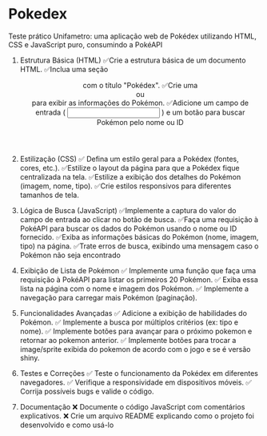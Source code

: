 # Pokedex
Teste prático Unifametro: uma aplicação web de Pokédex utilizando HTML, CSS e JavaScript puro, consumindo a PokéAPI

1. Estrutura Básica (HTML)
 ✅Crie a estrutura básica de um documento HTML.
 ✅Inclua uma seção <header> com o título "Pokédex".
 ✅Crie uma <div> ou <section> para exibir as informações do Pokémon.
 ✅Adicione um campo de entrada ( <input> ) e um botão para buscar Pokémon pelo nome ou ID

2. Estilização (CSS)
✅ Defina um estilo geral para a Pokédex (fontes, cores, etc.).
✅Estilize o layout da página para que a Pokédex fique centralizada na tela.
✅Estilize a exibição dos detalhes do Pokémon (imagem, nome, tipo).
✅Crie estilos responsivos para diferentes tamanhos de tela.

3. Lógica de Busca (JavaScript)
✅Implemente a captura do valor do campo de entrada ao clicar no botão de busca.
✅Faça uma requisição à PokéAPI para buscar os dados do Pokémon usando o nome ou ID
   fornecido.
✅Exiba as informações básicas do Pokémon (nome, imagem, tipo) na página.
✅Trate erros de busca, exibindo uma mensagem caso o Pokémon não seja encontrado

4. Exibição de Lista de Pokémon
✅ Implemente uma função que faça uma requisição à PokéAPI para listar os primeiros 20 Pokémon.
✅ Exiba essa lista na página com o nome e imagem dos Pokémon.
✅ Implemente a navegação para carregar mais Pokémon (paginação).

5. Funcionalidades Avançadas
✅ Adicione a exibição de habilidades do Pokémon.
✅ Implemente a busca por múltiplos critérios (ex: tipo e nome).
✅ Implemente botões para avançar para o próximo pokemon e retornar ao pokemon anterior.
✅ Implemente botões para trocar a image/sprite exibida do pokemon de acordo com o jogo e se é
versão shiny.

6. Testes e Correções
✅ Teste o funcionamento da Pokédex em diferentes navegadores.
✅ Verifique a responsividade em dispositivos móveis.
✅ Corrija possíveis bugs e valide o código.

7. Documentação
❌ Documente o código JavaScript com comentários explicativos.
❌ Crie um arquivo README explicando como o projeto foi desenvolvido e como usá-lo
